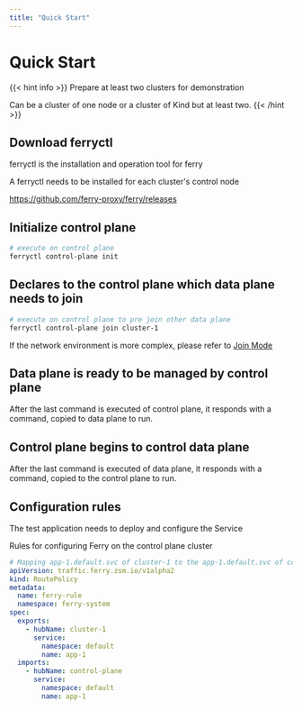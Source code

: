 ```yaml
---
title: "Quick Start"
---
```


# Quick Start
{{< hint info >}}
Prepare at least two clusters for demonstration 

Can be a cluster of one node or a cluster of Kind but at least two.
{{< /hint >}}

## Download ferryctl

ferryctl is the installation and operation tool for ferry 

A ferryctl needs to be installed for each cluster's control node 

https://github.com/ferry-proxy/ferry/releases

## Initialize control plane


``` bash
# execute on control plane
ferryctl control-plane init
```

## Declares to the control plane which data plane needs to join 

``` bash
# execute on control plane to pre join other data plane
ferryctl control-plane join cluster-1
```

If the network environment is more complex, please refer to [Join Mode](../join-mode)

## Data plane is ready to be managed by control plane 

After the last command is executed of control plane, it responds with a command, copied to data plane to run.

## Control plane begins to control data plane

After the last command is executed of data plane, it responds with a command, copied to the control plane to run.

## Configuration rules

The test application needs to deploy and configure the Service 

Rules for configuring Ferry on the control plane cluster

``` yaml
# Mapping app-1.default.svc of cluster-1 to the app-1.default.svc of control-plane
apiVersion: traffic.ferry.zsm.io/v1alpha2
kind: RoutePolicy
metadata:
  name: ferry-rule
  namespace: ferry-system
spec:
  exports:
    - hubName: cluster-1
      service:
        namespace: default
        name: app-1
  imports:
    - hubName: control-plane
      service:
        namespace: default
        name: app-1
```


